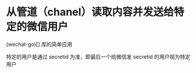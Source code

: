 # 从管道（chanel）读取内容并发送给特定的微信用户

(wechat-go)[] 库的简单应用

 特定的用户是通过 secretid 为准，即最后一个给微信发 secretid 的用户视为特定用户
